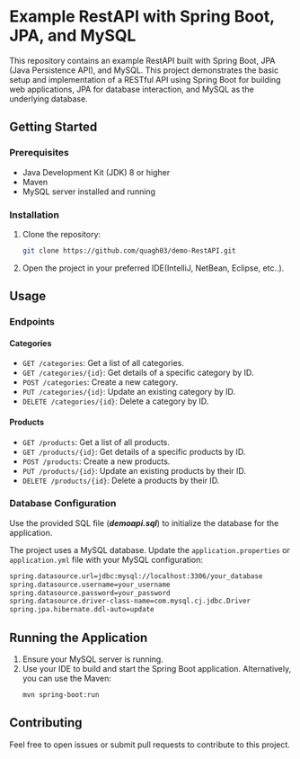 # Example RestAPI with Spring Boot, JPA, and MySQL

This repository contains an example RestAPI built with Spring Boot, JPA (Java Persistence API), and MySQL. This project demonstrates the basic setup and implementation of a RESTful API using Spring Boot for building web applications, JPA for database interaction, and MySQL as the underlying database.

## Getting Started

### Prerequisites

- Java Development Kit (JDK) 8 or higher
- Maven
- MySQL server installed and running

### Installation

1. Clone the repository:
    ```sh
    git clone https://github.com/quagh03/demo-RestAPI.git
    ```
2. Open the project in your preferred IDE(IntelliJ, NetBean, Eclipse, etc..).

## Usage

### Endpoints
#### Categories
- `GET /categories`: Get a list of all categories.
- `GET /categories/{id}`: Get details of a specific category by ID.
- `POST /categories`: Create a new category.
- `PUT /categories/{id}`: Update an existing category by ID.
- `DELETE /categories/{id}`: Delete a category by ID.
#### Products
- `GET /products`: Get a list of all products.
- `GET /products/{id}`: Get details of a specific products by ID.
- `POST /products`: Create a new products.
- `PUT /products/{id}`: Update an existing products by their ID.
- `DELETE /products/{id}`: Delete a products by their ID.

### Database Configuration
Use the provided SQL file (**_demoapi.sql_**) to initialize the database for the application.

The project uses a MySQL database. Update the `application.properties` or `application.yml` file with your MySQL configuration:
```sh
spring.datasource.url=jdbc:mysql://localhost:3306/your_database
spring.datasource.username=your_username
spring.datasource.password=your_password
spring.datasource.driver-class-name=com.mysql.cj.jdbc.Driver
spring.jpa.hibernate.ddl-auto=update
```

## Running the Application
1. Ensure your MySQL server is running.
2. Use your IDE to build and start the Spring Boot application. Alternatively, you can use the Maven:
    ```sh
    mvn spring-boot:run
    ```

## Contributing
Feel free to open issues or submit pull requests to contribute to this project.
